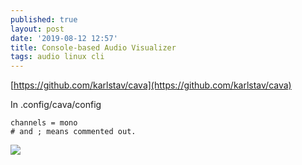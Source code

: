 ```yaml
---
published: true
layout: post
date: '2019-08-12 12:57'
title: Console-based Audio Visualizer
tags: audio linux cli
---
```

[https://github.com/karlstav/cava](https://github.com/karlstav/cava)

In .config/cava/config

    channels = mono 
    # and ; means commented out.
    
![](https://cdn.scrot.moe/images/2019/08/12/cava.png)
